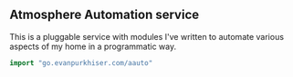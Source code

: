## Atmosphere Automation service

This is a pluggable service with modules I've written to automate various
aspects of my home in a programmatic way.

```go
import "go.evanpurkhiser.com/aauto"
```
